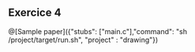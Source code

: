 ## Exercice 4

@[Sample paper]({"stubs": ["main.c"],"command": "sh /project/target/run.sh", "project" : "drawing"})